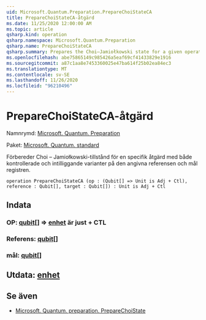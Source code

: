 ```yaml
---
uid: Microsoft.Quantum.Preparation.PrepareChoiStateCA
title: PrepareChoiStateCA-åtgärd
ms.date: 11/25/2020 12:00:00 AM
ms.topic: article
qsharp.kind: operation
qsharp.namespace: Microsoft.Quantum.Preparation
qsharp.name: PrepareChoiStateCA
qsharp.summary: Prepares the Choi–Jamiołkowski state for a given operation with both controlled and adjoint variants onto given reference and target registers.
ms.openlocfilehash: abe75865149c985426a5eaf69cf41433829e1916
ms.sourcegitcommit: a87c1aa8e7453360025e47ba614f25b02ea84ec3
ms.translationtype: MT
ms.contentlocale: sv-SE
ms.lasthandoff: 11/26/2020
ms.locfileid: "96210496"
---
```

# <a name="preparechoistateca-operation"></a>PrepareChoiStateCA-åtgärd

Namnrymd: [Microsoft. Quantum. Preparation](xref:Microsoft.Quantum.Preparation)

Paket: [Microsoft. Quantum. standard](https://nuget.org/packages/Microsoft.Quantum.Standard)


Förbereder Choi – Jamiołkowski-tillstånd för en specifik åtgärd med både kontrollerade och intilliggande varianter på den angivna referensen och mål registren.

```qsharp
operation PrepareChoiStateCA (op : (Qubit[] => Unit is Adj + Ctl), reference : Qubit[], target : Qubit[]) : Unit is Adj + Ctl
```


## <a name="input"></a>Indata

### <a name="op--qubit--unit--is-adj--ctl"></a>OP: [qubit](xref:microsoft.quantum.lang-ref.qubit)[] => [enhet](xref:microsoft.quantum.lang-ref.unit)  är just + CTL




### <a name="reference--qubit"></a>Referens: [qubit](xref:microsoft.quantum.lang-ref.qubit)[]




### <a name="target--qubit"></a>mål: [qubit](xref:microsoft.quantum.lang-ref.qubit)[]





## <a name="output--unit"></a>Utdata: [enhet](xref:microsoft.quantum.lang-ref.unit)



## <a name="see-also"></a>Se även

- [Microsoft. Quantum. preparation. PrepareChoiState](xref:Microsoft.Quantum.Preparation.PrepareChoiState)